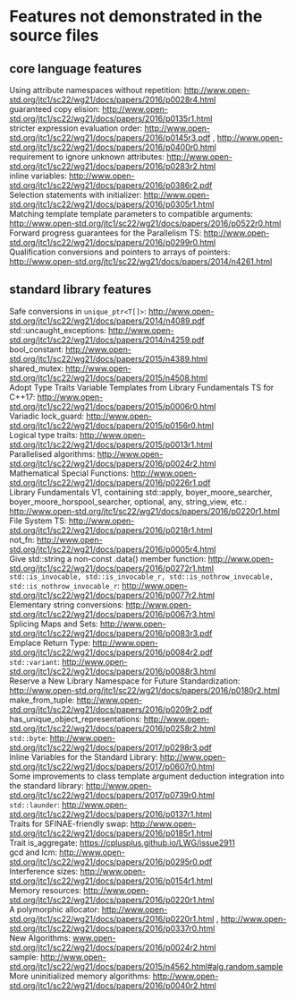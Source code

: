# Features not demonstrated in the source files
## core language features
Using attribute namespaces without repetition: http://www.open-std.org/jtc1/sc22/wg21/docs/papers/2016/p0028r4.html  
guaranteed copy elision: http://www.open-std.org/jtc1/sc22/wg21/docs/papers/2016/p0135r1.html  
stricter expression evaluation order: http://www.open-std.org/jtc1/sc22/wg21/docs/papers/2016/p0145r3.pdf , http://www.open-std.org/jtc1/sc22/wg21/docs/papers/2016/p0400r0.html  
requirement to ignore unknown attributes: http://www.open-std.org/jtc1/sc22/wg21/docs/papers/2016/p0283r2.html  
inline variables: http://www.open-std.org/jtc1/sc22/wg21/docs/papers/2016/p0386r2.pdf  
Selection statements with initializer: http://www.open-std.org/jtc1/sc22/wg21/docs/papers/2016/p0305r1.html  
Matching template template parameters to compatible arguments: http://www.open-std.org/jtc1/sc22/wg21/docs/papers/2016/p0522r0.html  
Forward progress guarantees for the Parallelism TS: http://www.open-std.org/jtc1/sc22/wg21/docs/papers/2016/p0299r0.html  
Qualification conversions and pointers to arrays of pointers: http://www.open-std.org/jtc1/sc22/wg21/docs/papers/2014/n4261.html  

## standard library features
Safe conversions in `unique_ptr<T[]>`: http://www.open-std.org/jtc1/sc22/wg21/docs/papers/2014/n4089.pdf  
std::uncaught_exceptions: http://www.open-std.org/jtc1/sc22/wg21/docs/papers/2014/n4259.pdf  
bool_constant: http://www.open-std.org/jtc1/sc22/wg21/docs/papers/2015/n4389.html  
shared_mutex: http://www.open-std.org/jtc1/sc22/wg21/docs/papers/2015/n4508.html  
Adopt Type Traits Variable Templates from Library Fundamentals TS for C++17: http://www.open-std.org/jtc1/sc22/wg21/docs/papers/2015/p0006r0.html  
Variadic lock_guard: http://www.open-std.org/jtc1/sc22/wg21/docs/papers/2015/p0156r0.html  
Logical type traits: http://www.open-std.org/jtc1/sc22/wg21/docs/papers/2015/p0013r1.html  
Parallelised algorithms: http://www.open-std.org/jtc1/sc22/wg21/docs/papers/2016/p0024r2.html  
Mathematical Special Functions: http://www.open-std.org/jtc1/sc22/wg21/docs/papers/2016/p0226r1.pdf  
Library Fundamentals V1, containing std::apply, boyer_moore_searcher, boyer_moore_horspool_searcher, optional, any, string_view, etc.: http://www.open-std.org/jtc1/sc22/wg21/docs/papers/2016/p0220r1.html  
File System TS: http://www.open-std.org/jtc1/sc22/wg21/docs/papers/2016/p0218r1.html  
not_fn: http://www.open-std.org/jtc1/sc22/wg21/docs/papers/2016/p0005r4.html  
Give std::string a non-const .data() member function: http://www.open-std.org/jtc1/sc22/wg21/docs/papers/2016/p0272r1.html  
`std::is_invocable, std::is_invocable_r, std::is_nothrow_invocable, std::is_nothrow_invocable_r`: http://www.open-std.org/jtc1/sc22/wg21/docs/papers/2016/p0077r2.html  
Elementary string conversions: http://www.open-std.org/jtc1/sc22/wg21/docs/papers/2016/p0067r3.html  
Splicing Maps and Sets: http://www.open-std.org/jtc1/sc22/wg21/docs/papers/2016/p0083r3.pdf  
Emplace Return Type: http://www.open-std.org/jtc1/sc22/wg21/docs/papers/2016/p0084r2.pdf  
`std::variant`: http://www.open-std.org/jtc1/sc22/wg21/docs/papers/2016/p0088r3.html  
Reserve a New Library Namespace for Future Standardization: http://www.open-std.org/jtc1/sc22/wg21/docs/papers/2016/p0180r2.html  
make_from_tuple: http://www.open-std.org/jtc1/sc22/wg21/docs/papers/2016/p0209r2.pdf  
has_unique_object_representations: http://www.open-std.org/jtc1/sc22/wg21/docs/papers/2016/p0258r2.html  
`std::byte`: http://www.open-std.org/jtc1/sc22/wg21/docs/papers/2017/p0298r3.pdf  
Inline Variables for the Standard Library: http://www.open-std.org/jtc1/sc22/wg21/docs/papers/2017/p0607r0.html  
Some improvements to class template argument deduction integration into the standard library: http://www.open-std.org/jtc1/sc22/wg21/docs/papers/2017/p0739r0.html  
`std::launder`: http://www.open-std.org/jtc1/sc22/wg21/docs/papers/2016/p0137r1.html  
Traits for SFINAE-friendly swap: http://www.open-std.org/jtc1/sc22/wg21/docs/papers/2016/p0185r1.html  
Trait is_aggregate: https://cplusplus.github.io/LWG/issue2911  
gcd and lcm: http://www.open-std.org/jtc1/sc22/wg21/docs/papers/2016/p0295r0.pdf  
Interference sizes: http://www.open-std.org/jtc1/sc22/wg21/docs/papers/2016/p0154r1.html  
Memory resources: http://www.open-std.org/jtc1/sc22/wg21/docs/papers/2016/p0220r1.html  
A polymorphic allocator: http://www.open-std.org/jtc1/sc22/wg21/docs/papers/2016/p0220r1.html , http://www.open-std.org/jtc1/sc22/wg21/docs/papers/2016/p0337r0.html  
New Algorithms: www.open-std.org/jtc1/sc22/wg21/docs/papers/2016/p0024r2.html  
sample: http://www.open-std.org/jtc1/sc22/wg21/docs/papers/2015/n4562.html#alg.random.sample  
More uninitialized memory algorithms: http://www.open-std.org/jtc1/sc22/wg21/docs/papers/2016/p0040r2.html  
